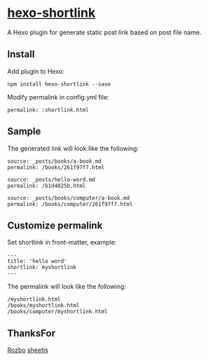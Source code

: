# [hexo-shortlink](https://iout.io/open/hexoshortlink)

A Hexo plugin for generate static post link based on post file name.

## Install

Add plugin to Hexo:

```
npm install hexo-shortlink --save
```

Modify permalink in config.yml file:

```
permalink: :shortlink.html
```

## Sample

The generated link will look like the following:

```
source: _posts/books/a-book.md
permalink: /books/261f97f7.html

source: _posts/hello-word.md
permalink: /b1d4025b.html

source: _posts/books/computer/a-book.md
permalink: /books/computer/261f97f7.html
```

## Customize permalink

Set shortlink in front-matter, example:

```
---
title: 'hello word'
shortlink: myshortlink
---
```

The permalink will look like the following:

```
/myshortlink.html
/books/myshortlink.html
/books/computer/myshortlink.html
```

## ThanksFor

[Rozbo](https://github.com/Rozbo/hexo-abbrlink) [sheetjs](https://github.com/SheetJS/js-crc32)
